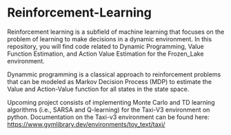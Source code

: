 # Reinforcement-Learning

Reinforcement learning is a subfield of machine learning that focuses on the problem of learning to make decisions in a dynamic environment. In this repository, you will find code related to Dynamic Programming, Value Function Estimation, and Action Value Estimation for the Frozen_Lake environment. 

Dynammic programming is a classical approach to reinforcement problems that can be modeled as Markov Decision Process (MDP) to estimate the Value and Action-Value function for all states in the state space. 

Upcoming project consists of implementing Monte Carlo and TD learning algorithms (i.e., SARSA and Q-learning) for the Taxi-V3 environment on python. 
Documentation on the Taxi-v3 environment can be found here: https://www.gymlibrary.dev/environments/toy_text/taxi/ 
